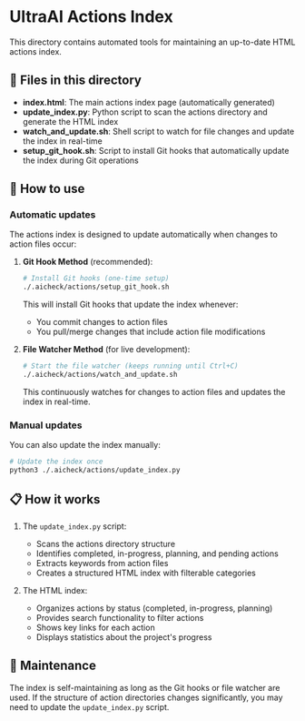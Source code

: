 # UltraAI Actions Index

This directory contains automated tools for maintaining an up-to-date HTML actions index.

## 📄 Files in this directory

- **index.html**: The main actions index page (automatically generated)
- **update_index.py**: Python script to scan the actions directory and generate the HTML index
- **watch_and_update.sh**: Shell script to watch for file changes and update the index in real-time
- **setup_git_hook.sh**: Script to install Git hooks that automatically update the index during Git operations

## 🚀 How to use

### Automatic updates

The actions index is designed to update automatically when changes to action files occur:

1. **Git Hook Method** (recommended):

   ```bash
   # Install Git hooks (one-time setup)
   ./.aicheck/actions/setup_git_hook.sh
   ```

   This will install Git hooks that update the index whenever:

   - You commit changes to action files
   - You pull/merge changes that include action file modifications

2. **File Watcher Method** (for live development):
   ```bash
   # Start the file watcher (keeps running until Ctrl+C)
   ./.aicheck/actions/watch_and_update.sh
   ```
   This continuously watches for changes to action files and updates the index in real-time.

### Manual updates

You can also update the index manually:

```bash
# Update the index once
python3 ./.aicheck/actions/update_index.py
```

## 📋 How it works

1. The `update_index.py` script:

   - Scans the actions directory structure
   - Identifies completed, in-progress, planning, and pending actions
   - Extracts keywords from action files
   - Creates a structured HTML index with filterable categories

2. The HTML index:
   - Organizes actions by status (completed, in-progress, planning)
   - Provides search functionality to filter actions
   - Shows key links for each action
   - Displays statistics about the project's progress

## 🔄 Maintenance

The index is self-maintaining as long as the Git hooks or file watcher are used. If the structure of action directories changes significantly, you may need to update the `update_index.py` script.

